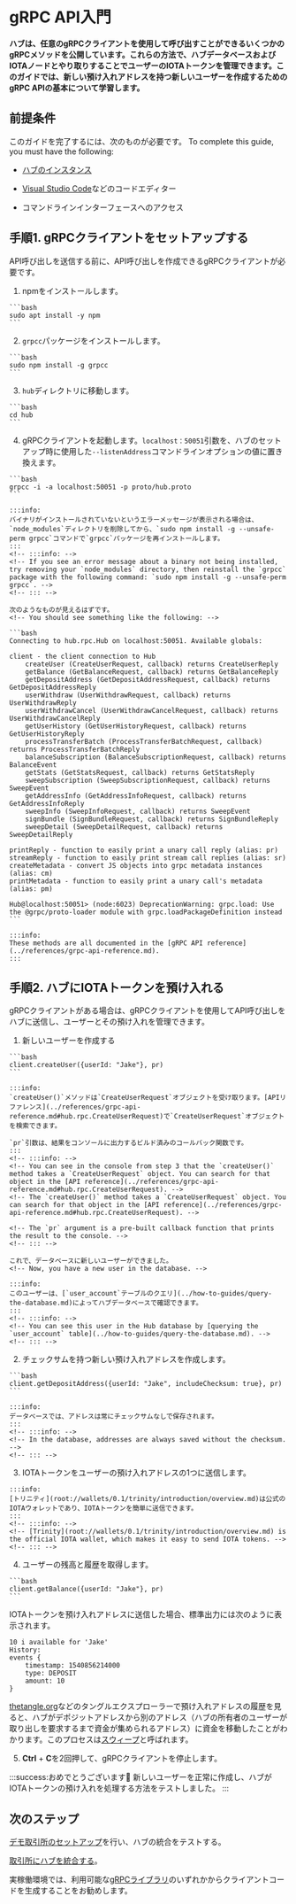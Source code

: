 # gRPC API入門
<!-- # Get started with the gRPC API -->

**ハブは、任意のgRPCクライアントを使用して呼び出すことができるいくつかのgRPCメソッドを公開しています。これらの方法で、ハブデータベースおよびIOTAノードとやり取りすることでユーザーのIOTAトークンを管理できます。このガイドでは、新しい預け入れアドレスを持つ新しいユーザーを作成するためのgRPC APIの基本について学習します。**
<!-- **Hub exposes some gRPC methods that you can call using any gRPC client. These methods allow you to manage users' tokens by interfacing with the Hub database and an IOTA node. In this guide, you learn the basics of the gRPC API to create a new user with some new deposit addresses.** -->

## 前提条件
<!-- ## Prerequisites -->

このガイドを完了するには、次のものが必要です。
To complete this guide, you must have the following:

- [ハブのインスタンス](../how-to-guides/install-hub.md)
<!-- - An [instance of Hub](../how-to-guides/install-hub.md) -->
- [Visual Studio Code](https://code.visualstudio.com/Download)などのコードエディター
<!-- - A code editor such as [Visual Studio Code](https://code.visualstudio.com/Download) -->
- コマンドラインインターフェースへのアクセス
<!-- - Access to a command-line interface -->

## 手順1. gRPCクライアントをセットアップする
<!-- ## Step 1. Set up the gRPC client -->

API呼び出しを送信する前に、API呼び出しを作成できるgRPCクライアントが必要です。
<!-- Before you can send API calls, you need a gRPC client that can create them. -->


1. npmをインストールします。
  <!-- 1. Install npm -->

    ```bash
    sudo apt install -y npm
    ```

2. `grpcc`パッケージをインストールします。
  <!-- 2. Install the `grpcc` package -->

    ```bash
    sudo npm install -g grpcc
    ```

3. `hub`ディレクトリに移動します。
  <!-- 3. Change into the `hub` directory -->

    ```bash
    cd hub
    ```

4. gRPCクライアントを起動します。`localhost：50051`引数を、ハブのセットアップ時に使用した`--listenAddress`コマンドラインオプションの値に置き換えます。
  <!-- 4. Start the gRPC client. Replace the `localhost:50051` argument with the value of the `--listenAddress` command-line option that you used when you set up Hub. -->

    ```bash
    grpcc -i -a localhost:50051 -p proto/hub.proto
    ```

    :::info:
    バイナリがインストールされていないというエラーメッセージが表示される場合は、`node_modules`ディレクトリを削除してから、`sudo npm install -g --unsafe-perm grpcc`コマンドで`grpcc`パッケージを再インストールします。
    :::
    <!-- :::info: -->
    <!-- If you see an error message about a binary not being installed, try removing your `node_modules` directory, then reinstall the `grpcc` package with the following command: `sudo npm install -g --unsafe-perm grpcc`. -->
    <!-- ::: -->

    次のようなものが見えるはずです。
    <!-- You should see something like the following: -->

    ```bash
    Connecting to hub.rpc.Hub on localhost:50051. Available globals:

    client - the client connection to Hub
        createUser (CreateUserRequest, callback) returns CreateUserReply
        getBalance (GetBalanceRequest, callback) returns GetBalanceReply
        getDepositAddress (GetDepositAddressRequest, callback) returns GetDepositAddressReply
        userWithdraw (UserWithdrawRequest, callback) returns UserWithdrawReply
        userWithdrawCancel (UserWithdrawCancelRequest, callback) returns UserWithdrawCancelReply
        getUserHistory (GetUserHistoryRequest, callback) returns GetUserHistoryReply
        processTransferBatch (ProcessTransferBatchRequest, callback) returns ProcessTransferBatchReply
        balanceSubscription (BalanceSubscriptionRequest, callback) returns BalanceEvent
        getStats (GetStatsRequest, callback) returns GetStatsReply
        sweepSubscription (SweepSubscriptionRequest, callback) returns SweepEvent
        getAddressInfo (GetAddressInfoRequest, callback) returns GetAddressInfoReply
        sweepInfo (SweepInfoRequest, callback) returns SweepEvent
        signBundle (SignBundleRequest, callback) returns SignBundleReply
        sweepDetail (SweepDetailRequest, callback) returns SweepDetailReply

    printReply - function to easily print a unary call reply (alias: pr)
    streamReply - function to easily print stream call replies (alias: sr)
    createMetadata - convert JS objects into grpc metadata instances (alias: cm)
    printMetadata - function to easily print a unary call's metadata (alias: pm)

    Hub@localhost:50051> (node:6023) DeprecationWarning: grpc.load: Use the @grpc/proto-loader module with grpc.loadPackageDefinition instead
    ```

    :::info:
    These methods are all documented in the [gRPC API reference](../references/grpc-api-reference.md).
    :::

## 手順2. ハブにIOTAトークンを預け入れる
<!-- ## Step 2. Deposit IOTA tokens into Hub -->

gRPCクライアントがある場合は、gRPCクライアントを使用してAPI呼び出しをハブに送信し、ユーザーとその預け入れを管理できます。
<!-- When you have a gRPC client, you can use it to send API calls to Hub to manage users and their deposits. -->

1. 新しいユーザーを作成する
  <!-- 1. Create a new user -->

    ```bash
    client.createUser({userId: "Jake"}, pr)
    ```

    :::info:
    `createUser()`メソッドは`CreateUserRequest`オブジェクトを受け取ります。[APIリファレンス](../references/grpc-api-reference.md#hub.rpc.CreateUserRequest)で`CreateUserRequest`オブジェクトを検索できます。

    `pr`引数は、結果をコンソールに出力するビルド済みのコールバック関数です。
    :::
    <!-- :::info: -->
    <!-- You can see in the console from step 3 that the `createUser()` method takes a `CreateUserRequest` object. You can search for that object in the [API reference](../references/grpc-api-reference.md#hub.rpc.CreateUserRequest). -->
    <!-- The `createUser()` method takes a `CreateUserRequest` object. You can search for that object in the [API reference](../references/grpc-api-reference.md#hub.rpc.CreateUserRequest). -->

    <!-- The `pr` argument is a pre-built callback function that prints the result to the console. -->
    <!-- ::: -->

    これで、データベースに新しいユーザーができました。
    <!-- Now, you have a new user in the database. -->

    :::info:
    このユーザーは、[`user_account`テーブルのクエリ](../how-to-guides/query-the-database.md)によってハブデータベースで確認できます。
    :::
    <!-- :::info: -->
    <!-- You can see this user in the Hub database by [querying the `user_account` table](../how-to-guides/query-the-database.md). -->
    <!-- ::: -->

2. チェックサムを持つ新しい預け入れアドレスを作成します。
  <!-- 2. Create a new deposit address with the checksum -->

    ```bash
    client.getDepositAddress({userId: "Jake", includeChecksum: true}, pr)
    ```

    :::info:
    データベースでは、アドレスは常にチェックサムなしで保存されます。
    :::
    <!-- :::info: -->
    <!-- In the database, addresses are always saved without the checksum. -->
    <!-- ::: -->

3. IOTAトークンをユーザーの預け入れアドレスの1つに送信します。
  <!-- 3. Send some IOTA tokens to one of the user's deposit addresses -->

    :::info:
    [トリニティ](root://wallets/0.1/trinity/introduction/overview.md)は公式のIOTAウォレットであり、IOTAトークンを簡単に送信できます。
    :::
    <!-- :::info: -->
    <!-- [Trinity](root://wallets/0.1/trinity/introduction/overview.md) is the official IOTA wallet, which makes it easy to send IOTA tokens. -->
    <!-- ::: -->

4. ユーザーの残高と履歴を取得します。
  <!-- 4. Get the balance and history for the user -->

    ```bash
    client.getBalance({userId: "Jake"}, pr)
    ```

IOTAトークンを預け入れアドレスに送信した場合、標準出力には次のように表示されます。
<!-- If you sent IOTA tokens to the deposit address, the output should display something like the following: -->

```shell
10 i available for 'Jake'
History:
events {
	timestamp: 1540856214000
	type: DEPOSIT
	amount: 10
}
```

[thetangle.org](https://thetangle.org/)などのタングルエクスプローラーで預け入れアドレスの履歴を見ると、ハブがデポジットアドレスから別のアドレス（ハブの所有者のユーザーが取り出しを要求するまで資金が集められるアドレス）に資金を移動したことがわかります。このプロセスは[スウィープ](../concepts/sweeps.md)と呼ばれます。
<!-- If you look at the deposit address history in a Tangle explorer such as [thetangle.org](https://thetangle.org/), you will see that Hub moved the funds away from the deposit address and into another address (Hub owner's address where funds are aggregated until a user requests a withdrawal). This process is called a [sweep](../concepts/sweeps.md). -->

5. **Ctrl** + **C**を2回押して、gRPCクライアントを停止します。
  <!-- 5. Press **Ctrl**+**C** twice to stop the gRPC client -->

:::success:おめでとうございます:tada:
新しいユーザーを正常に作成し、ハブがIOTAトークンの預け入れを処理する方法をテストしました。
:::
<!-- :::success:Congratulations :tada: -->
<!-- You've successfully created a new user and tested how Hub handles deposits of IOTA tokens. -->
<!-- ::: -->

## 次のステップ
<!-- ## Next steps -->

[デモ取引所のセットアップ](../how-to-guides/create-a-demo-exchange.md)を行い、ハブの統合をテストする。
<!-- [Set up a demo exchange](../how-to-guides/create-a-demo-exchange.md) to test an integration of Hub. -->

[取引所にハブを統合する](../how-to-guides/integrate-hub.md)。
<!-- [Integrate Hub into your exchange](../how-to-guides/integrate-hub.md). -->

実稼働環境では、利用可能な[gRPCライブラリ](https://grpc.io/about/)のいずれかからクライアントコードを生成することをお勧めします。
<!-- For production environments, we recommend generating client code from one of the available [gRPC libraries](https://grpc.io/about/). -->
